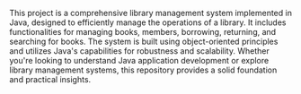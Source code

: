 This project is a comprehensive library management system implemented in Java, designed to efficiently manage the operations of a library. It includes functionalities for managing books, members, borrowing, returning, and searching for books. The system is built using object-oriented principles and utilizes Java's capabilities for robustness and scalability. Whether you're looking to understand Java application development or explore library management systems, this repository provides a solid foundation and practical insights.
